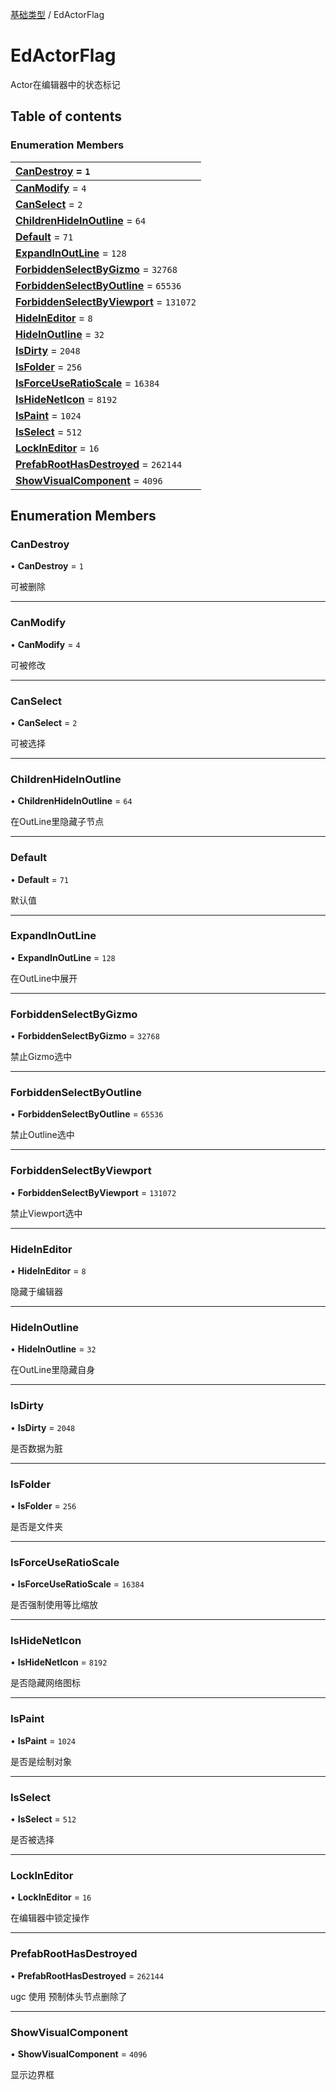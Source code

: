 [基础类型](../groups/基础类型.基础类型.md) / EdActorFlag

# EdActorFlag <Badge type="tip" text="Enumeration" /> <Score text="EdActorFlag" />

Actor在编辑器中的状态标记

## Table of contents

### Enumeration Members <Score text="Enumeration" /> 
| **[CanDestroy](mw.EdActorFlag.md#candestroy)** = ``1``  |
| :----- |
| **[CanModify](mw.EdActorFlag.md#canmodify)** = ``4`` |
| **[CanSelect](mw.EdActorFlag.md#canselect)** = ``2`` |
| **[ChildrenHideInOutline](mw.EdActorFlag.md#childrenhideinoutline)** = ``64`` |
| **[Default](mw.EdActorFlag.md#default)** = ``71`` |
| **[ExpandInOutLine](mw.EdActorFlag.md#expandinoutline)** = ``128`` |
| **[ForbiddenSelectByGizmo](mw.EdActorFlag.md#forbiddenselectbygizmo)** = ``32768`` |
| **[ForbiddenSelectByOutline](mw.EdActorFlag.md#forbiddenselectbyoutline)** = ``65536`` |
| **[ForbiddenSelectByViewport](mw.EdActorFlag.md#forbiddenselectbyviewport)** = ``131072`` |
| **[HideInEditor](mw.EdActorFlag.md#hideineditor)** = ``8`` |
| **[HideInOutline](mw.EdActorFlag.md#hideinoutline)** = ``32`` |
| **[IsDirty](mw.EdActorFlag.md#isdirty)** = ``2048`` |
| **[IsFolder](mw.EdActorFlag.md#isfolder)** = ``256`` |
| **[IsForceUseRatioScale](mw.EdActorFlag.md#isforceuseratioscale)** = ``16384`` |
| **[IsHideNetIcon](mw.EdActorFlag.md#ishideneticon)** = ``8192`` |
| **[IsPaint](mw.EdActorFlag.md#ispaint)** = ``1024`` |
| **[IsSelect](mw.EdActorFlag.md#isselect)** = ``512`` |
| **[LockInEditor](mw.EdActorFlag.md#lockineditor)** = ``16`` |
| **[PrefabRootHasDestroyed](mw.EdActorFlag.md#prefabroothasdestroyed)** = ``262144`` |
| **[ShowVisualComponent](mw.EdActorFlag.md#showvisualcomponent)** = ``4096`` |

## Enumeration Members

### CanDestroy <Score text="CanDestroy" /> 

• **CanDestroy** = ``1``

可被删除

___

### CanModify <Score text="CanModify" /> 

• **CanModify** = ``4``

可被修改

___

### CanSelect <Score text="CanSelect" /> 

• **CanSelect** = ``2``

可被选择

___

### ChildrenHideInOutline <Score text="ChildrenHideInOutline" /> 

• **ChildrenHideInOutline** = ``64``

在OutLine里隐藏子节点

___

### Default <Score text="Default" /> 

• **Default** = ``71``

默认值

___

### ExpandInOutLine <Score text="ExpandInOutLine" /> 

• **ExpandInOutLine** = ``128``

在OutLine中展开

___

### ForbiddenSelectByGizmo <Score text="ForbiddenSelectByGizmo" /> 

• **ForbiddenSelectByGizmo** = ``32768``

禁止Gizmo选中

___

### ForbiddenSelectByOutline <Score text="ForbiddenSelectByOutline" /> 

• **ForbiddenSelectByOutline** = ``65536``

禁止Outline选中

___

### ForbiddenSelectByViewport <Score text="ForbiddenSelectByViewport" /> 

• **ForbiddenSelectByViewport** = ``131072``

禁止Viewport选中

___

### HideInEditor <Score text="HideInEditor" /> 

• **HideInEditor** = ``8``

隐藏于编辑器

___

### HideInOutline <Score text="HideInOutline" /> 

• **HideInOutline** = ``32``

在OutLine里隐藏自身

___

### IsDirty <Score text="IsDirty" /> 

• **IsDirty** = ``2048``

是否数据为脏

___

### IsFolder <Score text="IsFolder" /> 

• **IsFolder** = ``256``

是否是文件夹

___

### IsForceUseRatioScale <Score text="IsForceUseRatioScale" /> 

• **IsForceUseRatioScale** = ``16384``

是否强制使用等比缩放

___

### IsHideNetIcon <Score text="IsHideNetIcon" /> 

• **IsHideNetIcon** = ``8192``

是否隐藏网络图标

___

### IsPaint <Score text="IsPaint" /> 

• **IsPaint** = ``1024``

是否是绘制对象

___

### IsSelect <Score text="IsSelect" /> 

• **IsSelect** = ``512``

是否被选择

___

### LockInEditor <Score text="LockInEditor" /> 

• **LockInEditor** = ``16``

在编辑器中锁定操作

___

### PrefabRootHasDestroyed <Score text="PrefabRootHasDestroyed" /> 

• **PrefabRootHasDestroyed** = ``262144``

ugc 使用 预制体头节点删除了

___

### ShowVisualComponent <Score text="ShowVisualComponent" /> 

• **ShowVisualComponent** = ``4096``

显示边界框

